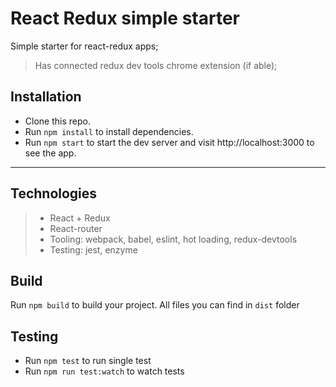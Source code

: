 # React Redux simple starter
Simple starter for react-redux apps;

>Has connected redux dev tools chrome extension (if able);

## Installation
- Clone this repo.
- Run `npm install` to install dependencies.
- Run `npm start` to start the dev server and visit http://localhost:3000 to see the app.

----------
## Technologies
> - React + Redux  
> - React-router  
> - Tooling: webpack, babel, eslint, hot loading, redux-devtools  
> - Testing: jest, enzyme

## Build
Run `npm build` to build your project. All files you can find in `dist` folder

## Testing

- Run `npm test` to run single test
- Run `npm run test:watch` to watch tests